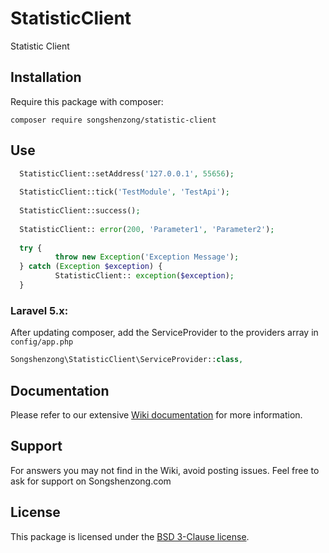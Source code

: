 # StatisticClient

Statistic Client

## Installation

Require this package with composer:

```shell
composer require songshenzong/statistic-client
```


## Use
```php
  StatisticClient::setAddress('127.0.0.1', 55656);
  
  StatisticClient::tick('TestModule', 'TestApi');
  
  StatisticClient::success();
  
  StatisticClient:: error(200, 'Parameter1', 'Parameter2');
  
  try {
          throw new Exception('Exception Message');
  } catch (Exception $exception) {
          StatisticClient:: exception($exception);
  }
```



### Laravel 5.x:
After updating composer, add the ServiceProvider to the providers array in `config/app.php`

```php
Songshenzong\StatisticClient\ServiceProvider::class,
```


## Documentation

Please refer to our extensive [Wiki documentation](https://github.com/songshenzong/statistic-client/wiki) for more information.


## Support

For answers you may not find in the Wiki, avoid posting issues. Feel free to ask for support on Songshenzong.com


## License

This package is licensed under the [BSD 3-Clause license](http://opensource.org/licenses/BSD-3-Clause).

